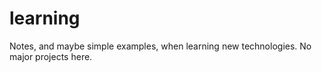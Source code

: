 # learning
Notes, and maybe simple examples, when learning new technologies. No major projects here.
